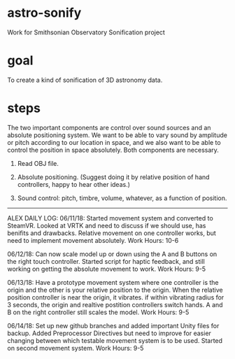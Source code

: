 # astro-sonify
Work for Smithsonian Observatory Sonification project

# goal
To create a kind of sonification of 3D astronomy data.

# steps

The two important components are control over sound sources and an
absolute positioning system.  We want to be able to vary sound by
amplitude or pitch according to our location in space, and we also
want to be able to control the position in space absolutely.  Both
components are necessary.


1. Read OBJ file.

2. Absolute positioning.  (Suggest doing it by relative position of
   hand controllers, happy to hear other ideas.)
   
3. Sound control: pitch, timbre, volume, whatever, as a function of
   position. 



---------------------------------------------------------------------
   ALEX DAILY LOG:
   06/11/18: Started movement system and converted to SteamVR. 
   Looked at VRTK and need to discuss if we should use, has benifits 
   and drawbacks. Relative movement on one controller works, but need 
   to implement movement absolutely.
   Work Hours: 10-6

   06/12/18: Can now scale model up or down using the A and B buttons on 
   the right touch controller. Started script for haptic feedback, and still
   working on getting the absolute movement to work.
   Work Hours: 9-5 

   06/13/18: Have a prototype movement system where one controller is the origin and 
   the other is your relative position to the origin. When the relative 
   position controller is near the origin, it vibrates. if within 
   vibrating radius for 3 seconds, the origin and realtive postition 
   controllers switch hands. A and B on the right controller still
   scales the model.
   Work Hours: 9-5
   
   06/14/18: Set up new github branches and added important Unity files for backup. 
   Added Preprocessor Directives but need to improve for easier changing between 
   which testable movement system is to be used. Started on second movement system.
   Work Hours: 9-5
